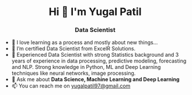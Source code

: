 <h1 align="center">Hi 👋 I'm Yugal Patil</h1>
<h3 align="center">Data Scientist</h3>

- 🌱 I love learning as a process and mostly about new things...
- 🌱 I’m certified Data Scientist from ExcelR Solutions.
- 👀 Experienced Data Scientist with strong Statistics background and 3 years of experience in data processing, predictive modeling, forecasting and NLP. Strong knowledge in Python, ML and Deep Learning techniques like neural networks, image processing.
- 💬 Ask me about **Data Science, Machine Learning and Deep Learning**
- 📫 You can reach me on yugalpatil97@gmail.com

